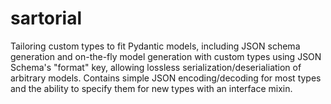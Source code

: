 # sartorial
Tailoring custom types to fit Pydantic models, including JSON schema generation and on-the-fly model generation with custom types using JSON Schema's "format" key, allowing lossless serialization/deserialiation of arbitrary models. Contains simple JSON encoding/decoding for most types and the ability to specify them for new types with an interface mixin.
